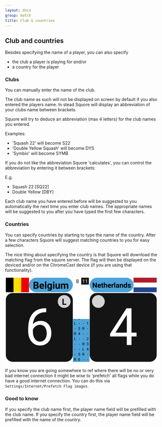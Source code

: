 ```yaml
---
layout: docs
group: match
title: Club & countries
---
```

## Club and countries

Besides specifying the name of a player, you can also specify 
- the club a player is playing for and/or 
- a country for the player 

### Clubs

You can manually enter the name of the club.

The club name as such will not be displayed on screen by default if you also entered the players name.
In stead Squore will display an abbreviation of your clubs name between brackets.

Squore will try to deduce an abbreviation (max 4 letters) for the club names you entered.

Examples:
- 'Squash 22' will become S22
- 'Double Yellow Squash' will become DYS
- 'Symbio' will become SYMB

If you do not like the abbreviation Squore 'calculates', you can control the abbreviation by entering it between brackets:

E.g.
- Squash 22 [SQ22]
- Double Yellow [DBY]

Each club name you have entered before will be suggested to you automatically the next time you enter club names.
The appropriate names will be suggested to you after you have typed the first few characters.

### Countries

You can specify countries by starting to type the name of the country.
After a few characters Squore will suggest matching countries to you for easy selection.

The nice thing about specifying the country is that Squore will download the matching 
flag from the squore server. The flag will then be displayed on the deviced and/or 
on the ChromeCast device (if you are using that functionality).

![Squore with Flags"](../img/sb.main.02.landscape.flags.png)

If you know you are going somewhere to ref where there will be no or very bad internet connection
it might be wise to 'prefetch' all flags while you do have a good internet connection.
You can do this via `Settings/Internet/Prefetch Flag images`.

### Good to know

If you specify the club name first, the player name field will be prefilled with the club name.
If you specify the country first, the player name field will be prefilled with the name of the country.

